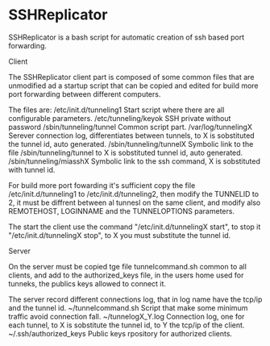 SSHReplicator
=============

SSHReplicator is a bash script for automatic creation of ssh based port forwarding.

Client

The SSHReplicator client part is composed of some common files that are unmodified ad a startup script that can be copied and edited for build more port forwarding between different computers.

The files are:
/etc/init.d/tunneling1 	Start script where there are all configurable parameters.
/etc/tunneling/keyok 	SSH private without password
/sbin/tunneling/tunnel 	Common script part.
/var/log/tunnelingX 	Serever connection log, differentiates between tunnels, to X is sobstituted the tunnel id, auto generated.
/sbin/tunneling/tunnelX 	Symbolic link to the file /sbin/tunneling/tunnel to X is sobstituted tunnel id, auto generated.
/sbin/tunneling/miasshX 	Symbolic link to the ssh command, X is sobstituted with tunnel id.

For build more port fowarding it's sufficient copy the file /etc/init.d/tunneling1 to /etc/init.d/tunneling2, then modify the TUNNELID to 2, it must be diffrent between al tunnesl on the same client, and modify also REMOTEHOST, LOGINNAME and the TUNNELOPTIONS parameters.

The start the client use the command "/etc/init.d/tunnelingX start", to stop it "/etc/init.d/tunnelingX stop", to X you must substitute the tunnel id.

Server

On the server must be copied tge file tunnelcommand.sh common to all clients, and add to the authorized_keys file, in the users home used for tunneks, the publics keys allowed to connect it.

The server record different connections log, that in log name have the tcp/ip and the tunnel id.
~/tunnelcommand.sh 	Script that make some minimum traffic avoid connection fall.
~/tunnelogX_Y.log 	Connection log, one for each tunnel, to X is sobstitute the tunnel id, to Y the tcp/ip of the client.
~/.ssh/authorized_keys 	Public keys rpository for authorized clients.

 
